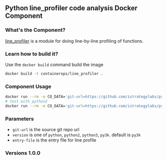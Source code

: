 ## Python line_profiler code analysis Docker Component

### What's the Component?
[line_profiler](https://github.com/rkern/line_profiler) is a module for doing line-by-line profiling of functions.

### Learn how to build it?
Use the `docker build` command build the image

```bash
docker build -t containerops/line_profiler .
```

### Component Usage

```bash
docker run --rm -e CO_DATA='git-url=https://github.com/istrategylabs/python-profiling entry-file=debug.py' containerops/line_profiler
# test with python2
docker run --rm -e CO_DATA='git-url=https://github.com/istrategylabs/python-profiling entry-file=debug.py version=python' containerops/line_profiler
```

### Parameters

- `git-url` is the source git repo url
- `version` is one of `python`, `python2`, `python3`, `py3k`.  default is `py3k`
- `entry-file` is the entry file for line profile

### Versions 1.0.0

